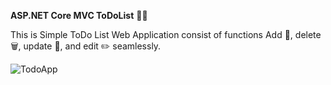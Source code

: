 **ASP.NET Core MVC ToDoList** 📝✨ 

This is Simple ToDo List Web Application consist of functions Add 🌟, delete 🗑️, update 🔄, and edit ✏️ seamlessly. 



![TodoApp](https://github.com/maalik4567/TodoList-Web-Application/assets/117913994/015ec9a8-9d0e-4fed-9965-58ff444f57b4)

